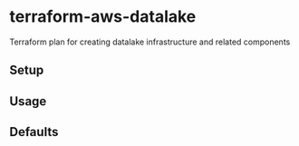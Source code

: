 # terraform-aws-datalake

Terraform plan for creating datalake infrastructure and related components

## Setup

## Usage

## Defaults
